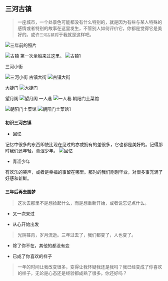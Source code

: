 ##    三河古镇
> 一座城市，一个处景色可能都没有什么特别的，就是因为有些与某人特殊的感情或者特别的故事在这里发生，不管别人如何评价它，你都是觉得它是美好的。或许`三河古镇`对于我就是这样吧。

![三年前的照片](http://o79aoyxqj.bkt.clouddn.com/%E4%B8%89%E6%B2%B3%E5%8F%A4%E9%95%87%EF%BC%883%E5%B9%B4%E5%89%8D%EF%BC%89.jpg?e=1463539820&token=M44ZEL3_F3JhOmUiTmbHO5-KPUR3duKzPM4H9uu5:O5YkhxjrKGF97WrOF68qbIyI028)

![古镇](http://o79aoyxqj.bkt.clouddn.com/%E5%8F%A4%E9%95%872.jpg?e=1464780878&token=M44ZEL3_F3JhOmUiTmbHO5-KPUR3duKzPM4H9uu5:6IBb4qtMUngQ48HbUPVPLP9PJL8)
第一次坐船来过这里。
![古镇1](http://o79aoyxqj.bkt.clouddn.com/%E5%8F%A4%E9%95%871.jpg?e=1464780878&token=M44ZEL3_F3JhOmUiTmbHO5-KPUR3duKzPM4H9uu5:6LGoKzmlk-WK-peZWMKhevVtMP4)

三河小街

![三河小街](http://o79aoyxqj.bkt.clouddn.com/%E4%B8%89%E6%B2%B3%E5%B0%8F%E8%A1%97.jpeg?e=1464785789&token=M44ZEL3_F3JhOmUiTmbHO5-KPUR3duKzPM4H9uu5:PilKkjvirg4GZTH_NEWCdAM2YiY)
古镇大街
![古镇大街](http://o79aoyxqj.bkt.clouddn.com/%E5%8F%A4%E9%95%87%E5%A4%A7%E8%A1%97.jpeg?e=1464785789&token=M44ZEL3_F3JhOmUiTmbHO5-KPUR3duKzPM4H9uu5:khuJ_QPCCHVLqRI_w5d8xbWqNJE)

大捷门
![大捷门](http://o79aoyxqj.bkt.clouddn.com/%E5%A4%A7%E6%8D%B7%E9%97%A8.jpeg?e=1464785789&token=M44ZEL3_F3JhOmUiTmbHO5-KPUR3duKzPM4H9uu5:se3DYf7vjafj-lGuyTtHM94KUWA)

望月阁
![望月阁](http://o79aoyxqj.bkt.clouddn.com/%E6%9C%9B%E6%9C%88%E9%98%81.jpeg?e=1464785789&token=M44ZEL3_F3JhOmUiTmbHO5-KPUR3duKzPM4H9uu5:vs4570ErEhWovtxPdCSYqA0nnVw)
一人巷
![一人巷](http://o79aoyxqj.bkt.clouddn.com/%E4%B8%80%E4%B8%AA%E4%BA%BA%E5%B7%B7.jpeg?e=1464785789&token=M44ZEL3_F3JhOmUiTmbHO5-KPUR3duKzPM4H9uu5:lejW6roeXKD5wA65l3rD_irjUyQ)
朝阳门土菜馆

![朝阳门土菜馆](http://o79aoyxqj.bkt.clouddn.com/%E6%9C%9D%E9%98%B3%E9%97%A8%E5%9C%9F%E8%8F%9C%E9%A6%861.jpg?e=1464785789&token=M44ZEL3_F3JhOmUiTmbHO5-KPUR3duKzPM4H9uu5:Gh4sUGZlQ-12pVOWw83t0I1NQJ4)
![朝阳门土菜馆1](http://o79aoyxqj.bkt.clouddn.com/%E6%9C%9D%E9%98%B3%E9%97%A8%E5%9C%9F%E8%8F%9C%E9%A6%86.jpg?e=1464785789&token=M44ZEL3_F3JhOmUiTmbHO5-KPUR3duKzPM4H9uu5:STVxjs65AOxOiXGxfjfQRHizf00)
### `初识三河古镇`

- 回忆

记忆中很多的东西即使比现在见过的亦或拥有的差很多，它也都是美好的。记得那时我们还年轻，青涩少年。
![回忆](http://o79aoyxqj.bkt.clouddn.com/kiss.jpg?e=1464780878&token=M44ZEL3_F3JhOmUiTmbHO5-KPUR3duKzPM4H9uu5:I_Hze7C0r4795INYLcUUkaKL1Hc)


- 青涩少年

有欢乐的笑声，或者是幸福的事留在哪里。那时的我们刚刚毕业，对很多事充满了好感和新鲜。



















### `三年后再去圆梦`
> 这次去那里不是想捡起什么，而是想重新开始，或者说忘记点什么。

- 又一次来过



- 从心开始出发

 


> 光阴荏苒，岁月流逝。三年过去了，我们都变了，人也变了。

- 除了你不在，其他的都没有变

- 已成了你喜欢的样子

> 一年的时间让我改变很多，变得让我怀疑我还是我吗？我已经变成了你喜欢的样子，无论是心态还是经验都成熟了很多。你还好吗？








